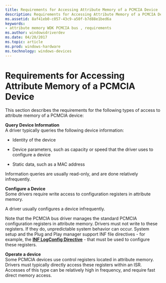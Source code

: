 ```yaml
---
title: Requirements for Accessing Attribute Memory of a PCMCIA Device
description: Requirements for Accessing Attribute Memory of a PCMCIA Device
ms.assetid: 8af41eb0-c057-43c9-a50f-b7d88e1bed6a
keywords:
- attribute memory WDK PCMCIA bus , requirements
ms.author: windowsdriverdev
ms.date: 04/20/2017
ms.topic: article
ms.prod: windows-hardware
ms.technology: windows-devices
---
```


# Requirements for Accessing Attribute Memory of a PCMCIA Device





This section describes the requirements for the following types of access to attribute memory of a PCMCIA device:

<a href="" id="query-device-information"></a>**Query Device Information**  
A driver typically queries the following device information:

-   Identity of the device

-   Device parameters, such as capacity or speed that the driver uses to configure a device

-   Static data, such as a MAC address

Information queries are usually read-only, and are done relatively infrequently.

<a href="" id="configure-a-device"></a>**Configure a Device**  
Some drivers require write access to configuration registers in attribute memory.

A driver usually configures a device infrequently.

Note that the PCMCIA bus driver manages the standard PCMCIA configuration registers in attribute memory. Drivers must not write to these registers. If they do, unpredictable system behavior can occur. System setup and the Plug and Play manager support INF file directives - for example, the [**INF LogConfig Directive**](https://msdn.microsoft.com/library/windows/hardware/ff547448) - that must be used to configure these registers.

<a href="" id="operate-a-device"></a>**Operate a device**  
Some PCMCIA devices use control registers located in attribute memory. Drivers must typically directly access these registers within an ISR. Accesses of this type can be relatively high in frequency, and require fast direct memory access.

 

 





